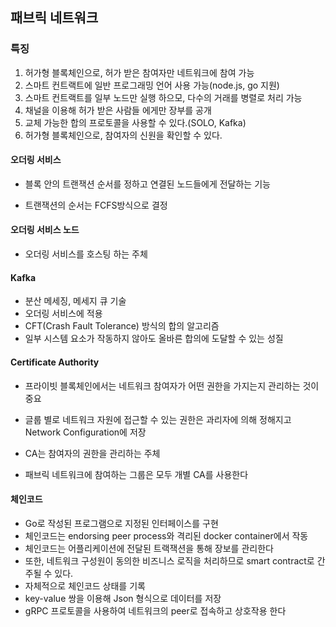 ## 패브릭 네트워크



### 특징

1. 허가형 블록체인으로, 허가 받은 참여자만 네트워크에 참여 가능
2. 스마트 컨트랙트에 일반 프로그래밍 언어 사용 가능(node.js, go 지원)
3. 스마트 컨트랙트를 일부 노드만 실행 하으모, 다수의 거래를 병렬로 처리 가능
4. 채널을 이용해 허가 받은 사람들 에게만 장부를 공개
5. 교체 가능한 합의 프로토콜을 사용할 수 있다.(SOLO, Kafka)
6. 허가형 블록체인으로, 참여자의 신원을 확인할 수 있다.



#### 오더링 서비스

- 블록 안의 트랜잭션 순서를 정하고 연결된 노드들에게 전달하는 기능

- 트랜잭션의 순서는 FCFS방식으로 결정



#### 오더링 서비스 노드

- 오더링 서비스를 호스팅 하는 주체



#### Kafka

- 분산 메세징, 메세지 큐 기술
- 오더링 서비스에 적용
- CFT(Crash Fault Tolerance) 방식의 합의 알고리즘
- 일부 시스템 요소가 작동하지 않아도 올바른 합의에 도달할 수 있는 성질



#### Certificate Authority

- 프라이빗 블록체인에서는 네트워크 참여자가 어떤 권한을 가지는지 관리하는 것이 중요

- 글룹 별로 네트워크 자원에 접근할 수 있는 권한은 과리자에 의해 정해지고 Network Configuration에 저장
- CA는 참여자의 권한을 관리하는 주체
- 패브릭 네트워크에 참여하는 그룹은 모두 개별 CA를 사용한다



#### 체인코드

- Go로 작성된 프로그램으로 지정된 인터페이스를 구현
- 체인코드는 endorsing peer process와 격리된 docker container에서 작동
- 체인코드는 어플리케이션에 전달된 트랙잭션을 통해 장보를 관리한다
- 또한, 네트워크 구성원이 동의한 비즈니스 로직을 처리하므로 smart contract로 간주될 수 있다.
- 자체적으로 체인코드 상태를 기록
- key-value 쌍을 이용해 Json 형식으로 데이터를 저장
- gRPC 프로토콜을 사용하여 네트워크의 peer로 접속하고 상호작용 한다







